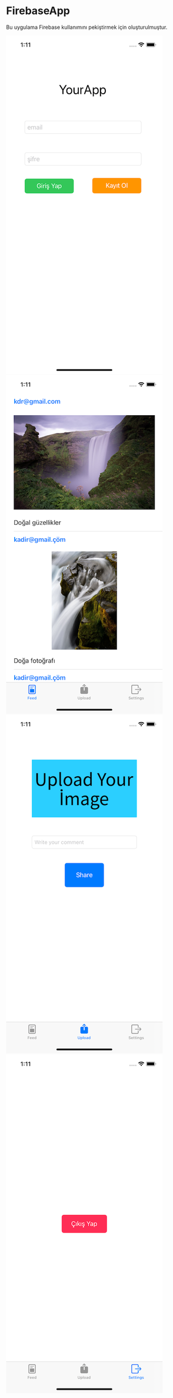# FirebaseApp
Bu uygulama Firebase kullanımını pekiştirmek için oluşturulmuştur.

![alt text](https://github.com/kadirdundar/FirebaseApp/blob/main/image/Simulator%20Screen%20Shot%20-%20iPhone%2011%20-%202022-09-26%20at%2013.11.52.png)
![alt text](https://github.com/kadirdundar/FirebaseApp/blob/main/image/Simulator%20Screen%20Shot%20-%20iPhone%2011%20-%202022-09-26%20at%2013.11.06.png)
![alt text](https://github.com/kadirdundar/FirebaseApp/blob/main/image/Simulator%20Screen%20Shot%20-%20iPhone%2011%20-%202022-09-26%20at%2013.11.25.png)
![alt text](https://github.com/kadirdundar/FirebaseApp/blob/main/image/Simulator%20Screen%20Shot%20-%20iPhone%2011%20-%202022-09-26%20at%2013.11.34.png)
